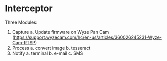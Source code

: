 # Interceptor

Three Modules:
1. Capture
  a. Update firmware on Wyze Pan Cam
   (https://support.wyzecam.com/hc/en-us/articles/360026245231-Wyze-Cam-RTSP)
2. Process
  a. convert image
  b. tesseract
3. Notify
  a. terminal
  b. e-mail
  c. SMS
